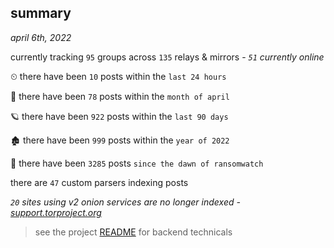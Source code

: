 
## summary
_april 6th, 2022_

currently tracking `95` groups across `135` relays & mirrors - _`51` currently online_

⏲ there have been `10` posts within the `last 24 hours`

🦈 there have been `78` posts within the `month of april`

🪐 there have been `922` posts within the `last 90 days`

🏚 there have been `999` posts within the `year of 2022`

🦕 there have been `3285` posts `since the dawn of ransomwatch`

there are `47` custom parsers indexing posts

_`20` sites using v2 onion services are no longer indexed - [support.torproject.org](https://support.torproject.org/onionservices/v2-deprecation/)_

> see the project [README](https://github.com/thetanz/ransomwatch#ransomwatch--) for backend technicals
